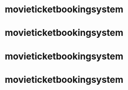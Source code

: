 # movieticketbookingsystem
# movieticketbookingsystem
# movieticketbookingsystem
# movieticketbookingsystem
